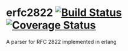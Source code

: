 # erfc2822 [![Build Status](https://travis-ci.org/mikeyhc/erfc2822.svg)](https://travis-ci.org/mikeyhc/erfc2822)[![Coverage Status](https://coveralls.io/repos/mikeyhc/erfc2822/badge.svg?branch=master)](https://coveralls.io/r/mikeyhc/erfc2822?branch=master) 
A parser for RFC 2822 implemented in erlang
